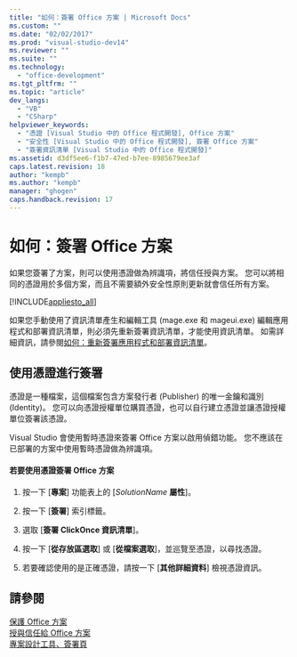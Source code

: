 ```yaml
---
title: "如何：簽署 Office 方案 | Microsoft Docs"
ms.custom: ""
ms.date: "02/02/2017"
ms.prod: "visual-studio-dev14"
ms.reviewer: ""
ms.suite: ""
ms.technology: 
  - "office-development"
ms.tgt_pltfrm: ""
ms.topic: "article"
dev_langs: 
  - "VB"
  - "CSharp"
helpviewer_keywords: 
  - "憑證 [Visual Studio 中的 Office 程式開發], Office 方案"
  - "安全性 [Visual Studio 中的 Office 程式開發], 簽署 Office 方案"
  - "簽署資訊清單 [Visual Studio 中的 Office 程式開發]"
ms.assetid: d3df5ee6-f1b7-47ed-b7ee-8985679ee3af
caps.latest.revision: 18
author: "kempb"
ms.author: "kempb"
manager: "ghogen"
caps.handback.revision: 17
---
```

# 如何：簽署 Office 方案
  如果您簽署了方案，則可以使用憑證做為辨識項，將信任授與方案。  您可以將相同的憑證用於多個方案，而且不需要額外安全性原則更新就會信任所有方案。  
  
 [!INCLUDE[appliesto_all](../vsto/includes/appliesto-all-md.md)]  
  
 如果您手動使用了資訊清單產生和編輯工具 \(mage.exe 和 mageui.exe\) 編輯應用程式和部署資訊清單，則必須先重新簽署資訊清單，才能使用資訊清單。  如需詳細資訊，請參閱[如何：重新簽署應用程式和部署資訊清單](~/deployment/how-to-re-sign-application-and-deployment-manifests.md)。  
  
## 使用憑證進行簽署  
 憑證是一種檔案，這個檔案包含方案發行者 \(Publisher\) 的唯一金鑰和識別 \(Identity\)。  您可以向憑證授權單位購買憑證，也可以自行建立憑證並讓憑證授權單位簽署該憑證。  
  
 Visual Studio 會使用暫時憑證來簽署 Office 方案以啟用偵錯功能。  您不應該在已部署的方案中使用暫時憑證做為辨識項。  
  
#### 若要使用憑證簽署 Office 方案  
  
1.  按一下 \[**專案**\] 功能表上的 \[*SolutionName* **屬性**\]。  
  
2.  按一下 \[**簽署**\] 索引標籤。  
  
3.  選取 \[**簽署 ClickOnce 資訊清單**\]。  
  
4.  按一下 \[**從存放區選取**\] 或 \[**從檔案選取**\]，並巡覽至憑證，以尋找憑證。  
  
5.  若要確認使用的是正確憑證，請按一下 \[**其他詳細資料**\] 檢視憑證資訊。  
  
## 請參閱  
 [保護 Office 方案](../vsto/securing-office-solutions.md)   
 [授與信任給 Office 方案](../vsto/granting-trust-to-office-solutions.md)   
 [專案設計工具、簽署頁](../ide/reference/signing-page-project-designer.md)  
  
  